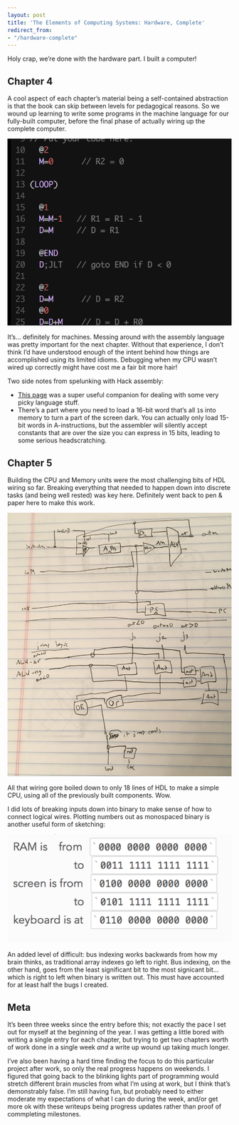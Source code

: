 ```yaml
---
layout: post
title: 'The Elements of Computing Systems: Hardware, Complete'
redirect_from:
- "/hardware-complete"
---
```


Holy crap, we’re done with the hardware part. I built a computer!

## Chapter 4
A cool aspect of each chapter’s material being a self-contained abstraction is that the book can skip between levels for pedagogical reasons. So we wound up learning to write some programs in the machine language for our fully-built computer, before the final phase of actually wiring up the complete computer.

[![hack assembly language](/images/assembly.png)](/images/assembly.png)

It’s… definitely for machines. Messing around with the assembly language was pretty important for the next chapter. Without that experience, I don’t think I’d have understood enough of the intent behind how things are accomplished using its limited idioms. Debugging when my CPU wasn’t wired up correctly might have cost me a fair bit more hair!

Two side notes from spelunking with Hack assembly:

* [This page](http://www.marksmath.com/tecs/hack-asm/hack-asm.html) was a super useful companion for dealing with some very picky language stuff.
* There’s a part where you need to load a 16-bit word that’s all `1`s into memory to turn a part of the screen dark. You can actually only load 15-bit words in A-instructions, but the assembler will silently accept constants that are over the size you can express in 15 bits, leading to some serious headscratching.
	
## Chapter 5
Building the CPU and Memory units were the most challenging bits of HDL wiring so far. Breaking everything that needed to happen down into discrete tasks (and being well rested) was key here. Definitely went back to pen & paper here to make this work.

[![wiring the CPU on paper](/images/cpu.jpg)](/images/cpu.jpg)

All that wiring gore boiled down to only 18 lines of HDL to make a simple CPU, using all of the previously built components. Wow.

I did lots of breaking inputs down into binary to make sense of how to connect logical wires. Plotting numbers out as monospaced binary is another useful form of sketching:

[![writing out RAM addresses in binary](/images/ram-binary.png)](/images/ram-binary.png)

An added level of difficult: bus indexing works backwards from how my brain thinks, as traditional array indexes go left to right. Bus indexing, on the other hand, goes from the least significant bit to the most signicant bit… which is right to left when binary is written out. This must have accounted for at least half the bugs I created.

## Meta
It’s been three weeks since the entry before this; not exactly the pace I set out for myself at the beginning of the year. I was getting a little bored with writing a single entry for each chapter, but trying to get two chapters worth of work done in a single week *and* a write up wound up taking much longer.

I’ve also been having a hard time finding the focus to do this particular project after work, so only the real progress happens on weekends. I figured that going back to the blinking lights part of programming would stretch different brain muscles from what I’m using at work, but I think that’s demonstrably false. I’m still having fun, but probably need to either moderate my expectations of what I can do during the week, and/or get more ok with these writeups being progress updates rather than proof of commpleting milestones.
